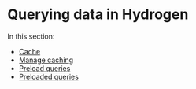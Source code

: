# Querying data in Hydrogen

In this section:

- [Cache](/docs/tutorials/querying/cache/)
- [Manage caching](/docs/tutorials/querying/manage-caching/)
- [Preload queries](/docs/tutorials/querying/preload-queries/)
- [Preloaded queries](/docs/tutorials/querying/preloaded-queries/)
